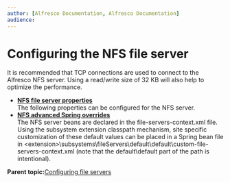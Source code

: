 ```yaml
---
author: [Alfresco Documentation, Alfresco Documentation]
audience: 
---
```


# Configuring the NFS file server

It is recommended that TCP connections are used to connect to the Alfresco NFS server. Using a read/write size of 32 KB will also help to optimize the performance.

-   **[NFS file server properties](../concepts/fileserv-nfs-props.md)**  
The following properties can be configured for the NFS server.
-   **[NFS advanced Spring overrides](../tasks/fileserv-nfs-adv.md)**  
The NFS server beans are declared in the file-servers-context.xml file. Using the subsystem extension classpath mechanism, site specific customization of these default values can be placed in a Spring bean file in <extension\>\\subsystems\\fileServers\\default\\default\\custom-file-servers-context.xml \(note that the default\\default part of the path is intentional\).

**Parent topic:**[Configuring file servers](../concepts/fileserv-subsystem-intro.md)

